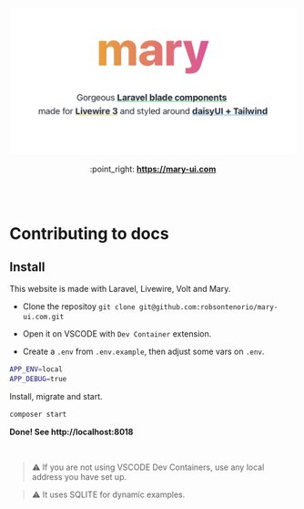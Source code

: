 <p align="center">
  <img src="public/mary-banner.png">  
</p>

<p align="center">
  :point_right: <strong><a href="https://mary-ui.com">https://mary-ui.com</a></strong>
</p>

<br><br>

# Contributing to docs

## Install

This website is made with Laravel, Livewire, Volt and Mary.

- Clone the repositoy `git clone git@github.com:robsontenorio/mary-ui.com.git`

- Open it on VSCODE with `Dev Container` extension.

- Create a `.env` from `.env.example`, then adjust some vars on `.env`.

```bash
APP_ENV=local
APP_DEBUG=true
```

Install, migrate and start.

```bash
composer start
```

**Done! See http://localhost:8018**

<br>

> :warning: If you are not using VSCODE Dev Containers, use any local address you have set up.

> :warning: It uses SQLITE for dynamic examples.